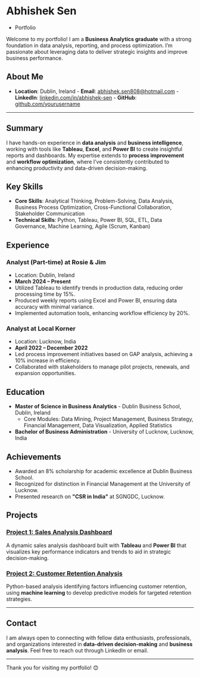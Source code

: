 # Abhishek Sen 
- Portfolio

Welcome to my portfolio! I am a **Business Analytics graduate** with a strong foundation in data analysis, reporting, and process optimization. I’m passionate about leveraging data to deliver strategic insights and improve business performance.

## About Me

- **Location**: Dublin, Ireland - **Email**: [abhishek.sen808@hotmail.com](mailto:abhishek.sen808@hotmail.com) - **LinkedIn**: [linkedin.com/in/abhishek-sen](https://www.linkedin.com/in/abhishek.sen808) - **GitHub**: [github.com/yourusername](https://github.com/yourusername)


---

## Summary

I have hands-on experience in **data analysis** and **business intelligence**, working with tools like **Tableau**, **Excel**, and **Power BI** to create insightful reports and dashboards. My expertise extends to **process improvement** and **workflow optimization**, where I’ve consistently contributed to enhancing productivity and data-driven decision-making.

## Key Skills

- **Core Skills**: Analytical Thinking, Problem-Solving, Data Analysis, Business Process Optimization, Cross-Functional Collaboration, Stakeholder Communication
- **Technical Skills**: Python, Tableau, Power BI, SQL, ETL, Data Governance, Machine Learning, Agile (Scrum, Kanban)

## Experience

### Analyst (Part-time) at Rosie & Jim
- Location: Dublin, Ireland
- **March 2024 – Present**
- Utilized Tableau to identify trends in production data, reducing order processing time by 15%.
- Produced weekly reports using Excel and Power BI, ensuring data accuracy with minimal variance.
- Implemented automation tools, enhancing workflow efficiency by 20%.

### Analyst at Local Korner
- Location: Lucknow, India
- **April 2022 – December 2022**
- Led process improvement initiatives based on GAP analysis, achieving a 10% increase in efficiency.
- Collaborated with stakeholders to manage pilot projects, renewals, and expansion opportunities.

## Education

- **Master of Science in Business Analytics** - Dublin Business School, Dublin, Ireland
  - Core Modules: Data Mining, Project Management, Business Strategy, Financial Management, Data Visualization, Applied Statistics
- **Bachelor of Business Administration** - University of Lucknow, Lucknow, India

## Achievements

- Awarded an 8% scholarship for academic excellence at Dublin Business School.
- Recognized for distinction in Financial Management at the University of Lucknow.
- Presented research on **"CSR in India"** at SGNGDC, Lucknow.

## Projects

### [Project 1: Sales Analysis Dashboard](https://github.com/yourusername/sales-analysis-dashboard)
A dynamic sales analysis dashboard built with **Tableau** and **Power BI** that visualizes key performance indicators and trends to aid in strategic decision-making.

### [Project 2: Customer Retention Analysis](https://github.com/yourusername/customer-retention-analysis)
Python-based analysis identifying factors influencing customer retention, using **machine learning** to develop predictive models for targeted retention strategies.

---

## Contact

I am always open to connecting with fellow data enthusiasts, professionals, and organizations interested in **data-driven decision-making** and **business analysis**. Feel free to reach out through LinkedIn or email.

---

Thank you for visiting my portfolio! 😊
